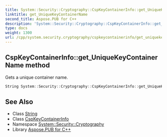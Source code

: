 ```yaml
---
title: System::Security::Cryptography::CspKeyContainerInfo::get_UniqueKeyContainerName method
linktitle: get_UniqueKeyContainerName
second_title: Aspose.PUB for C++
description: 'System::Security::Cryptography::CspKeyContainerInfo::get_UniqueKeyContainerName method. Gets a unique container name in C++.'
type: docs
weight: 1300
url: /cpp/system.security.cryptography/cspkeycontainerinfo/get_uniquekeycontainername/
---
```

## CspKeyContainerInfo::get_UniqueKeyContainerName method


Gets a unique container name.

```cpp
String System::Security::Cryptography::CspKeyContainerInfo::get_UniqueKeyContainerName() const
```

## See Also

* Class [String](../../../system/string/)
* Class [CspKeyContainerInfo](../)
* Namespace [System::Security::Cryptography](../../)
* Library [Aspose.PUB for C++](../../../)
